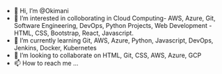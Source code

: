 - 👋 Hi, I’m @Okimani
- 👀 I’m interested in colloborating in Cloud Computing- AWS, Azure, Git, Software Engineering, DevOps, Python Projects, Web Development - HTML, CSS, Bootstrap, React, Javascript.
- 🌱 I’m currently learning Git, AWS, Azure, Python, Javascript, DevOps, Jenkins, Docker, Kubernetes
- 💞️ I’m looking to collaborate on HTML, Git, CSS, AWS, Azure, GCP
- 📫 How to reach me ...

<!---
Okimani/Okimani is a ✨ special ✨ repository because its `README.md` (this file) appears on your GitHub profile.
You can click the Preview link to take a look at your changes.
--->
